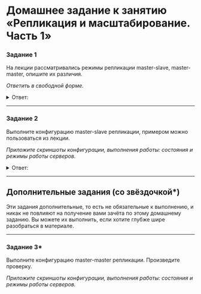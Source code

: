 # Домашнее задание к занятию «Репликация и масштабирование. Часть 1»

### Задание 1

На лекции рассматривались режимы репликации master-slave, master-master, опишите их различия.

*Ответить в свободной форме.*

<details> 
<summary> Ответ:  </summary>
  
 - Master-Slave репликация - один основной сервер базы данных Master в котором проходят все запросы и изменения данных (запись). А в базу Slave
копируются все изменения в Master. И получается что master отвечает за изменения данных, slave за чтение. Чаще репликацию Master-Slave используют не для масштабирования, а для резервирования.


  - Master-Master репликация - любой из серверов может использоватся как для чтения так и для записи. Это крайне не надежно, выедет из троя хоть один сервер
трудно будет восстановить данные из-за не исвестности скопировались данные или нет. Можно использовать для маштабирования и не надо будет переводить сервер slave в master. Но надо имень ввиду что в MySQL нет разрешения конфликтов базы незнают заблокирована таблица или нет, что приведет к ошибкам.
  
</details>

---

### Задание 2

Выполните конфигурацию master-slave репликации, примером можно пользоваться из лекции.

*Приложите скриншоты конфигурации, выполнения работы: состояния и режимы работы серверов.*

<details> 
<summary> Ответ:  </summary>
Master
  
  ![](https://user-images.githubusercontent.com/136073445/274356429-d553318b-bfad-4e98-b2f4-30ecaeabbdbd.png)

 Запоминаем File и Position

 ![](https://user-images.githubusercontent.com/136073445/274359164-96f29088-4c66-4c35-902d-0f21fc14a896.png)

 
</details>

---

## Дополнительные задания (со звёздочкой*)
Эти задания дополнительные, то есть не обязательные к выполнению, и никак не повлияют на получение вами зачёта по этому домашнему заданию. Вы можете их выполнить, если хотите глубже шире разобраться в материале.

---

### Задание 3* 

Выполните конфигурацию master-master репликации. Произведите проверку.

*Приложите скриншоты конфигурации, выполнения работы: состояния и режимы работы серверов.*
